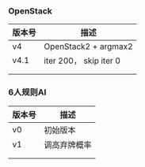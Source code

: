 ### OpenStack

| 版本号 | 描述                   |
| ------ | ---------------------- |
| v4     | OpenStack2 + argmax2   |
| v4.1   | iter 200， skip iter 0 |
|        |                        |
|        |                        |

### 6人规则AI

| 版本号 | 描述         |
| ------ | ------------ |
| v0     | 初始版本     |
| v1     | 调高弃牌概率 |
|        |              |
|        |              |
